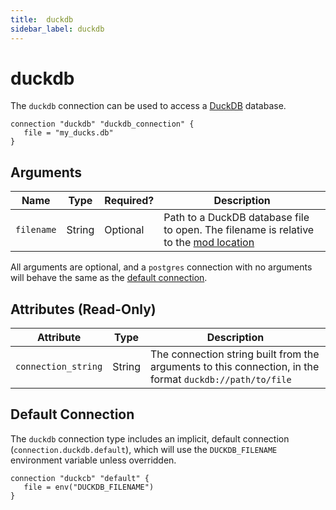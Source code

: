 ```yaml
---
title:  duckdb
sidebar_label: duckdb
---
```


# duckdb

The `duckdb` connection can be used to access a [DuckDB](https://duckdb.org/) database.

```hcl
connection "duckdb" "duckdb_connection" {
   file = "my_ducks.db"
}
```

## Arguments

| Name       | Type    | Required?| Description
|------------|---------|----------|-------------------
| `filename` |  String | Optional | Path to a DuckDB database file to open. The filename is relative to the [mod location](/docs/run#mod-location)


All arguments are optional, and a `postgres` connection with no arguments will behave the same as the [default connection](#default-connection).

## Attributes (Read-Only)

| Attribute           | Type   | Description
| --------------------| ------ |------------------------------------------------------------------------------
| `connection_string` | String | The connection string built from the arguments to this connection, in the format `duckdb://path/to/file`



## Default Connection

The `duckdb` connection type includes an implicit, default connection (`connection.duckdb.default`), which will use the `DUCKDB_FILENAME` environment variable unless overridden.

```hcl
connection "duckcb" "default" {
   file = env("DUCKDB_FILENAME")
}
```
